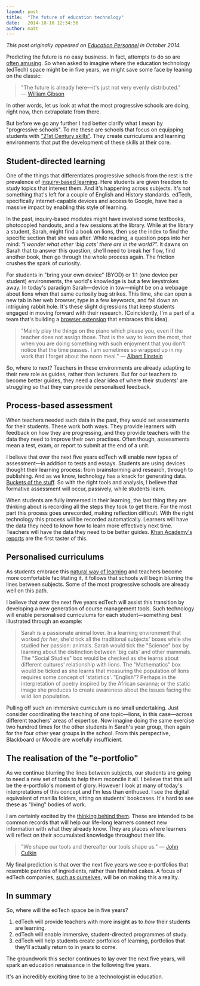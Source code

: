 ```yaml
---
layout: post
title:  "The future of education technology"
date:   2014-10-10 12:34:56
author: matt
---
```

*This post originally appeared on [Education Personnel](http://edperson.co.nz/blog/thoughts-on-the-future-of-edtech-matt-kennedy) in October 2014.* 

Predicting the future is no easy business. In fact, attempts to do so are [often amusing](http://publicdomainreview.org/collections/france-in-the-year-2000-1899-1910/). So when asked to imagine where the education technology (edTech) space might be in five years, we might save some face by leaning on the classic:

> "The future is already here—it's just not very evenly distributed." — [William Gibson](http://quoteinvestigator.com/2012/01/24/future-has-arrived/)

In other words, let us look at what the most progressive schools are doing, right now, then extrapolate from there.

But before we go any further I had better clarify what I mean by "progressive schools". To me these are schools that focus on equipping students with ["21st Century skills"](http://elearning.tki.org.nz/Leadership/School-vision/Teaching-for-21st-century-learners). They create curriculums and learning environments that put the development of these skills at their core.


## Student-directed learning

One of the things that differentiates progressive schools from the rest is the prevalence of [inquiry-based learning](http://www.inquiringmind.co.nz/WhatIsInquiry.htm). Here students are given freedom to study topics that interest them. And it's happening across subjects. It's not something that's left for a couple of English and History standards. edTech, specifically internet-capable devices and access to Google, have had a massive impact by enabling this style of learning. 

In the past, inquiry-based modules might have involved some textbooks, photocopied handouts, and a few sessions at the library. While at the library a student, Sarah, might find a book on lions, then use the index to find the specific section that she was after. While reading, a question pops into her mind: *“I wonder what other ‘big cats’ there are in the world?”.* It dawns on Sarah that to answer this question, she’ll need to break her flow, find another book, then go through the whole process again. The friction crushes the spark of curiosity.

For students in "bring your own device" (BYOD) or 1:1 (one device per student) environments, the world's knowledge is but a few keystrokes away. In today's paradigm Sarah—device in tow—might be on a webpage about lions when that same curiosity bug strikes. This time, she can open a new tab in her web browser, type in a few keywords, and fall down an intriguing rabbit hole. It's these slight digressions that keep students engaged in moving forward with their research. (Coincidently, I'm a part of a team that's building a [browser extension](http://trailblazer.io) that embraces this idea).

> "Mainly play the things on the piano which please you, even if the teacher does not assign those. That is the way to learn the most, that when you are doing something with such enjoyment that you don’t notice that the time passes. I am sometimes so wrapped up in my work that I forget about the noon meal."
> — [Albert Einstein](http://www.brainpickings.org/index.php/2013/06/14/einstein-letter-to-son/)

So, where to next? Teachers in these environments are already adapting to their new role as guides, rather than lecturers. But for our teachers to become better guides, they need a clear idea of where their students' are struggling so that they can provide personalised feedback. 


## Process-based assessment

When teachers needed such data in the past, they would set assessments for their students. These work both ways. They provide learners with feedback on how they are progressing, and they provide teachers with the data they need to improve their own practises. Often though, assessments mean a test, exam, or report to submit at the end of a unit.

I believe that over the next five years edTech will enable new types of assessment—in addition to tests and essays. Students are using devices thought their learning process: from brainstorming and research, through to publishing. And as we know, technology has a knack for generating data. [Buckets of the stuff](http://blogs-images.forbes.com/davefeinleib/files/2012/10/Worldwide-Data-Growth.017.png). So with the right tools and analysis, I believe that formative assessment will occur, passively, while students learn.

When students are fully immersed in their learning, the last thing they are thinking about is recording all the steps they took to get there. For the most part this process goes unrecorded, making reflection difficult. With the right technology this process will be recorded automatically. Learners will have the data they need to know how to learn more effectively next time. Teachers will have the data they need to be better guides. [Khan Academy's reports](https://www.khanacademy.org/coach/demo) are the first taster of this.


## Personalised curriculums

As students embrace this [natural way of learning](http://www.ted.com/talks/sugata_mitra_the_child_driven_education) and teachers become more comfortable facilitating it, it follows that schools will begin blurring the lines between subjects. Some of the most progressive schools are already well on this path.

I believe that over the next five years edTech will assist this transition by developing a new generation of course management tools. Such technology will enable personalised curriculums for each student—something best illustrated through an example:

> Sarah is a passionate animal lover. In a learning environment that worked *for her*, she'd tick all the traditional subjects' boxes while she studied her passion: animals. Sarah would tick the "Science" box by learning about the distinction between 'big cats' and other mammals. The "Social Studies" box would be checked as she learns about different cultures' relationship with lions. The "Mathematics" box would be ticked as she learns that measuring the population of lions requires some concept of 'statistics'. "English"? Perhaps in the interpretation of poetry inspired by the African savanna; or the static image she produces to create awareness about the issues facing the wild lion population.

Pulling off such an immersive curriculum is no small undertaking. Just consider coordinating the teaching of one topic—lions, in this case—across different teachers' areas of expertise. Now imagine doing the same exercise two hundred times for the other students in Sarah's year group, then again for the four other year groups in the school. From this perspective, Blackboard or Moodle are woefully insufficient. 


## The realisation of the "e-portfolio"

As we continue blurring the lines between subjects, our students are going to need a new set of tools to help them reconcile it all. I believe that this will be the e-portfolio's moment of glory. However I look at many of today's interpretations of this concept and I'm less than enthused. I see the digital equivalent of manilla folders, sitting on students' bookcases. It's hard to see these as "living" bodies of work.

I am certainly excited by the [thinking behind them](http://elearning.tki.org.nz/Teaching/Assessment/e-Portfolios#why_use_ePortfolios). These are intended to be common records that will help our life-long learners connect new information with what they already know. They are places where learners will reflect on their accumulated knowledge throughout their life. 

> "We shape our tools and thereafter our tools shape us." — [John Culkin](http://mcluhangalaxy.wordpress.com/2013/04/01/we-shape-our-tools-and-thereafter-our-tools-shape-us/)

My final prediction is that over the next five years we see e-portfolios that resemble pantries of ingredients, rather than finished cakes. A focus of edTech companies, [such as ourselves](http://trailblazer.io), will be on making this a reality.


## In summary

So, where will the edTech space be in five years?

1. edTech will provide teachers with more insight as to *how* their students are learning. 
2. edTech will enable immersive, student-directed programmes of study. 
3. edTech will help students create portfolios of learning, portfolios that they'll actually return to in years to come.

The groundwork this sector continues to lay over the next five years, will spark an education renaissance in the following five years. 

It's an incredibly exciting time to be a technologist in education.

